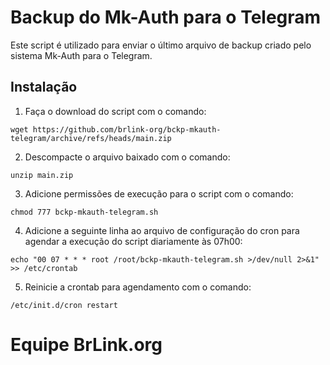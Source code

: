 # Backup do Mk-Auth para o Telegram
Este script é utilizado para enviar o último arquivo de backup criado pelo sistema Mk-Auth para o Telegram.



## Instalação

1. Faça o download do script com o comando:
```
wget https://github.com/brlink-org/bckp-mkauth-telegram/archive/refs/heads/main.zip
```

2. Descompacte o arquivo baixado com o comando:
```
unzip main.zip
```

3. Adicione permissões de execução para o script com o comando:
```
chmod 777 bckp-mkauth-telegram.sh
```

4. Adicione a seguinte linha ao arquivo de configuração do cron para agendar a execução do script diariamente às 07h00:
```
echo "00 07 * * * root /root/bckp-mkauth-telegram.sh >/dev/null 2>&1" >> /etc/crontab
```

5. Reinicie a crontab para agendamento com o comando:
```
/etc/init.d/cron restart
```


# Equipe BrLink.org
